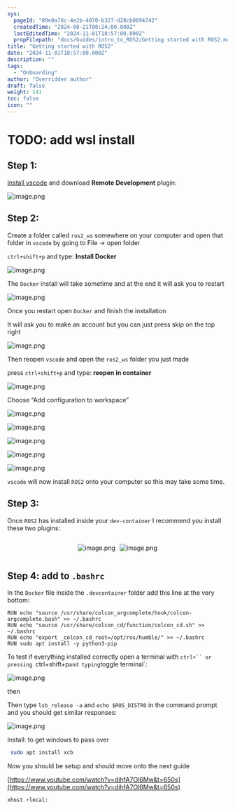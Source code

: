 ```yaml
---
sys:
  pageId: "89e0a78c-4e2b-4070-b327-d28cb0694742"
  createdTime: "2024-08-21T00:24:00.000Z"
  lastEditedTime: "2024-11-01T18:57:00.000Z"
  propFilepath: "docs/Guides/intro_to_ROS2/Getting started with ROS2.md"
title: "Getting started with ROS2"
date: "2024-11-01T18:57:00.000Z"
description: ""
tags:
  - "Onboarding"
author: "Overridden author"
draft: false
weight: 141
toc: false
icon: ""
---
```


# TODO: add wsl install

## Step 1:

[Install vscode](https://code.visualstudio.com/download) and download **Remote Development** plugin:

![image.png](https://prod-files-secure.s3.us-west-2.amazonaws.com/d518164a-d88e-44d1-a4ee-3adb3bd8bce0/efb52993-1881-4a40-b95e-6f020334f022/image.png?X-Amz-Algorithm=AWS4-HMAC-SHA256&X-Amz-Content-Sha256=UNSIGNED-PAYLOAD&X-Amz-Credential=ASIAZI2LB466YFCCKZPI%2F20250313%2Fus-west-2%2Fs3%2Faws4_request&X-Amz-Date=20250313T090828Z&X-Amz-Expires=3600&X-Amz-Security-Token=IQoJb3JpZ2luX2VjEIj%2F%2F%2F%2F%2F%2F%2F%2F%2F%2FwEaCXVzLXdlc3QtMiJHMEUCIQDlQbjN1YpANIKChD8kan5ZznBfasivAjcGOQ0ROARmawIgb4H6Xo0zHVTXVeAzM2%2FGiuBXGdNZabnLVw%2BSNgOAxQMqiAQI0f%2F%2F%2F%2F%2F%2F%2F%2F%2F%2FARAAGgw2Mzc0MjMxODM4MDUiDMgyQ8GWIfrHwyq4%2BCrcA24Xo89vVtDh0znd1DCyNw2qnDVk%2FhB%2BXBJj1QmxZRanhjYDWEYrUlo7kdAru0gxz51MueYFNq3JjR20VFN2olMDNwZ6jlMPqr7gpXSezzsAEvOLiLfVwBLokLwzdSaDV2HEoOdKj69xe7hs2%2FnQCx5BZmC0iWTqF7PB9pWovRUt2eCedvG8JPgbmut58D5yKLqsDmfWbvWALBQJTK6XDvkgxmywdzsaUWyFb3lrxX%2Bqr3n1J2Q0%2B%2F%2Fu7s5IUHwXNJdIdLQYcWEpepp0ctRpRpR1DfVoMOuJlurAD6%2FoZPVoMaTxx34ZjCPoS7aUcub%2BrUdZpKcoFj1f9wGRTW4snWMVPD9I8HwHm5Za7WLlPNUwGI4g%2FEQQlZ%2BWPVgfgay5cw63wmwcUb5QWbhSqqpLcTc8IUAYfPUH7p0R%2BcKonM6VxO%2FoccO04gobJzNIloShXH3pJT%2Fh0LNG%2BQXHsH%2Bjzkg7OShfB1XoDyZZDQsSozv3oBpSUd7RyorPyNAdJv%2FZrsG%2BXctnD0cXMTl4xuGLvrrrsda8j020Qg9c4xnvglFGTKb1wO%2BYqozkz6tLDQzKcgteZP6KHJ2NXDvw9YjoaURG%2B9YHVEHmuJyNn7pxib7%2Fsof3yUKlqDD9LbU%2FMICkyr4GOqUB%2BLbpv%2FfezL4JKH9%2BhPfnKbJPWeb76p%2F5Mi9x6GACNpuk4mBkWNygDUUVoSsiiegJZD78hqkD6rlz2n4rYFYTQtaAT5cPQzo0QgiaJwFG%2Fp2T0XDL2sgdr4vI3KJVKdhiJBrTfz6O0v%2Bknis9TyJEJlAD6lT7kkCNNet7nu4%2FqAVYbNFb9CwymcxmOBcHRHl9P4fLjcXQEHn8apRYRoQql9R693Ve&X-Amz-Signature=91f42374667f0039f3971e095e6e09e3d0f8a26a68441d5d8778f5939a093b3d&X-Amz-SignedHeaders=host&x-id=GetObject)

## Step 2:

Create a folder called `ros2_ws` somewhere on your computer and open that folder in `vscode` by going to File → open folder 

`ctrl+shift+p` and type: **Install Docker**

![image.png](https://prod-files-secure.s3.us-west-2.amazonaws.com/d518164a-d88e-44d1-a4ee-3adb3bd8bce0/2269dc0e-1cd5-47ff-bceb-c04ad9b2eab0/image.png?X-Amz-Algorithm=AWS4-HMAC-SHA256&X-Amz-Content-Sha256=UNSIGNED-PAYLOAD&X-Amz-Credential=ASIAZI2LB466YFCCKZPI%2F20250313%2Fus-west-2%2Fs3%2Faws4_request&X-Amz-Date=20250313T090828Z&X-Amz-Expires=3600&X-Amz-Security-Token=IQoJb3JpZ2luX2VjEIj%2F%2F%2F%2F%2F%2F%2F%2F%2F%2FwEaCXVzLXdlc3QtMiJHMEUCIQDlQbjN1YpANIKChD8kan5ZznBfasivAjcGOQ0ROARmawIgb4H6Xo0zHVTXVeAzM2%2FGiuBXGdNZabnLVw%2BSNgOAxQMqiAQI0f%2F%2F%2F%2F%2F%2F%2F%2F%2F%2FARAAGgw2Mzc0MjMxODM4MDUiDMgyQ8GWIfrHwyq4%2BCrcA24Xo89vVtDh0znd1DCyNw2qnDVk%2FhB%2BXBJj1QmxZRanhjYDWEYrUlo7kdAru0gxz51MueYFNq3JjR20VFN2olMDNwZ6jlMPqr7gpXSezzsAEvOLiLfVwBLokLwzdSaDV2HEoOdKj69xe7hs2%2FnQCx5BZmC0iWTqF7PB9pWovRUt2eCedvG8JPgbmut58D5yKLqsDmfWbvWALBQJTK6XDvkgxmywdzsaUWyFb3lrxX%2Bqr3n1J2Q0%2B%2F%2Fu7s5IUHwXNJdIdLQYcWEpepp0ctRpRpR1DfVoMOuJlurAD6%2FoZPVoMaTxx34ZjCPoS7aUcub%2BrUdZpKcoFj1f9wGRTW4snWMVPD9I8HwHm5Za7WLlPNUwGI4g%2FEQQlZ%2BWPVgfgay5cw63wmwcUb5QWbhSqqpLcTc8IUAYfPUH7p0R%2BcKonM6VxO%2FoccO04gobJzNIloShXH3pJT%2Fh0LNG%2BQXHsH%2Bjzkg7OShfB1XoDyZZDQsSozv3oBpSUd7RyorPyNAdJv%2FZrsG%2BXctnD0cXMTl4xuGLvrrrsda8j020Qg9c4xnvglFGTKb1wO%2BYqozkz6tLDQzKcgteZP6KHJ2NXDvw9YjoaURG%2B9YHVEHmuJyNn7pxib7%2Fsof3yUKlqDD9LbU%2FMICkyr4GOqUB%2BLbpv%2FfezL4JKH9%2BhPfnKbJPWeb76p%2F5Mi9x6GACNpuk4mBkWNygDUUVoSsiiegJZD78hqkD6rlz2n4rYFYTQtaAT5cPQzo0QgiaJwFG%2Fp2T0XDL2sgdr4vI3KJVKdhiJBrTfz6O0v%2Bknis9TyJEJlAD6lT7kkCNNet7nu4%2FqAVYbNFb9CwymcxmOBcHRHl9P4fLjcXQEHn8apRYRoQql9R693Ve&X-Amz-Signature=887588ec05c73358a0813a9aa6b2fa33eacd1c891ae7a738352fb04f9b91efe6&X-Amz-SignedHeaders=host&x-id=GetObject)

The `Docker` install will take sometime and at the end it will ask you to restart

![image.png](https://prod-files-secure.s3.us-west-2.amazonaws.com/d518164a-d88e-44d1-a4ee-3adb3bd8bce0/ed233f78-be33-4b1f-b89c-9c346c0e961e/image.png?X-Amz-Algorithm=AWS4-HMAC-SHA256&X-Amz-Content-Sha256=UNSIGNED-PAYLOAD&X-Amz-Credential=ASIAZI2LB466YFCCKZPI%2F20250313%2Fus-west-2%2Fs3%2Faws4_request&X-Amz-Date=20250313T090828Z&X-Amz-Expires=3600&X-Amz-Security-Token=IQoJb3JpZ2luX2VjEIj%2F%2F%2F%2F%2F%2F%2F%2F%2F%2FwEaCXVzLXdlc3QtMiJHMEUCIQDlQbjN1YpANIKChD8kan5ZznBfasivAjcGOQ0ROARmawIgb4H6Xo0zHVTXVeAzM2%2FGiuBXGdNZabnLVw%2BSNgOAxQMqiAQI0f%2F%2F%2F%2F%2F%2F%2F%2F%2F%2FARAAGgw2Mzc0MjMxODM4MDUiDMgyQ8GWIfrHwyq4%2BCrcA24Xo89vVtDh0znd1DCyNw2qnDVk%2FhB%2BXBJj1QmxZRanhjYDWEYrUlo7kdAru0gxz51MueYFNq3JjR20VFN2olMDNwZ6jlMPqr7gpXSezzsAEvOLiLfVwBLokLwzdSaDV2HEoOdKj69xe7hs2%2FnQCx5BZmC0iWTqF7PB9pWovRUt2eCedvG8JPgbmut58D5yKLqsDmfWbvWALBQJTK6XDvkgxmywdzsaUWyFb3lrxX%2Bqr3n1J2Q0%2B%2F%2Fu7s5IUHwXNJdIdLQYcWEpepp0ctRpRpR1DfVoMOuJlurAD6%2FoZPVoMaTxx34ZjCPoS7aUcub%2BrUdZpKcoFj1f9wGRTW4snWMVPD9I8HwHm5Za7WLlPNUwGI4g%2FEQQlZ%2BWPVgfgay5cw63wmwcUb5QWbhSqqpLcTc8IUAYfPUH7p0R%2BcKonM6VxO%2FoccO04gobJzNIloShXH3pJT%2Fh0LNG%2BQXHsH%2Bjzkg7OShfB1XoDyZZDQsSozv3oBpSUd7RyorPyNAdJv%2FZrsG%2BXctnD0cXMTl4xuGLvrrrsda8j020Qg9c4xnvglFGTKb1wO%2BYqozkz6tLDQzKcgteZP6KHJ2NXDvw9YjoaURG%2B9YHVEHmuJyNn7pxib7%2Fsof3yUKlqDD9LbU%2FMICkyr4GOqUB%2BLbpv%2FfezL4JKH9%2BhPfnKbJPWeb76p%2F5Mi9x6GACNpuk4mBkWNygDUUVoSsiiegJZD78hqkD6rlz2n4rYFYTQtaAT5cPQzo0QgiaJwFG%2Fp2T0XDL2sgdr4vI3KJVKdhiJBrTfz6O0v%2Bknis9TyJEJlAD6lT7kkCNNet7nu4%2FqAVYbNFb9CwymcxmOBcHRHl9P4fLjcXQEHn8apRYRoQql9R693Ve&X-Amz-Signature=f7ac2083207ecf62ccfc9b1f0fd72aeea43da1cccaf76bef246587f8fb56a1e2&X-Amz-SignedHeaders=host&x-id=GetObject)

Once you restart open `Docker` and finish the installation

It will ask you to make an account but you can just press skip on the top right

![image.png](https://prod-files-secure.s3.us-west-2.amazonaws.com/d518164a-d88e-44d1-a4ee-3adb3bd8bce0/21010ad9-1659-4fd9-9f59-9932a09b2a3d/image.png?X-Amz-Algorithm=AWS4-HMAC-SHA256&X-Amz-Content-Sha256=UNSIGNED-PAYLOAD&X-Amz-Credential=ASIAZI2LB466YFCCKZPI%2F20250313%2Fus-west-2%2Fs3%2Faws4_request&X-Amz-Date=20250313T090828Z&X-Amz-Expires=3600&X-Amz-Security-Token=IQoJb3JpZ2luX2VjEIj%2F%2F%2F%2F%2F%2F%2F%2F%2F%2FwEaCXVzLXdlc3QtMiJHMEUCIQDlQbjN1YpANIKChD8kan5ZznBfasivAjcGOQ0ROARmawIgb4H6Xo0zHVTXVeAzM2%2FGiuBXGdNZabnLVw%2BSNgOAxQMqiAQI0f%2F%2F%2F%2F%2F%2F%2F%2F%2F%2FARAAGgw2Mzc0MjMxODM4MDUiDMgyQ8GWIfrHwyq4%2BCrcA24Xo89vVtDh0znd1DCyNw2qnDVk%2FhB%2BXBJj1QmxZRanhjYDWEYrUlo7kdAru0gxz51MueYFNq3JjR20VFN2olMDNwZ6jlMPqr7gpXSezzsAEvOLiLfVwBLokLwzdSaDV2HEoOdKj69xe7hs2%2FnQCx5BZmC0iWTqF7PB9pWovRUt2eCedvG8JPgbmut58D5yKLqsDmfWbvWALBQJTK6XDvkgxmywdzsaUWyFb3lrxX%2Bqr3n1J2Q0%2B%2F%2Fu7s5IUHwXNJdIdLQYcWEpepp0ctRpRpR1DfVoMOuJlurAD6%2FoZPVoMaTxx34ZjCPoS7aUcub%2BrUdZpKcoFj1f9wGRTW4snWMVPD9I8HwHm5Za7WLlPNUwGI4g%2FEQQlZ%2BWPVgfgay5cw63wmwcUb5QWbhSqqpLcTc8IUAYfPUH7p0R%2BcKonM6VxO%2FoccO04gobJzNIloShXH3pJT%2Fh0LNG%2BQXHsH%2Bjzkg7OShfB1XoDyZZDQsSozv3oBpSUd7RyorPyNAdJv%2FZrsG%2BXctnD0cXMTl4xuGLvrrrsda8j020Qg9c4xnvglFGTKb1wO%2BYqozkz6tLDQzKcgteZP6KHJ2NXDvw9YjoaURG%2B9YHVEHmuJyNn7pxib7%2Fsof3yUKlqDD9LbU%2FMICkyr4GOqUB%2BLbpv%2FfezL4JKH9%2BhPfnKbJPWeb76p%2F5Mi9x6GACNpuk4mBkWNygDUUVoSsiiegJZD78hqkD6rlz2n4rYFYTQtaAT5cPQzo0QgiaJwFG%2Fp2T0XDL2sgdr4vI3KJVKdhiJBrTfz6O0v%2Bknis9TyJEJlAD6lT7kkCNNet7nu4%2FqAVYbNFb9CwymcxmOBcHRHl9P4fLjcXQEHn8apRYRoQql9R693Ve&X-Amz-Signature=98825ae94db2e087aacb35b97acbe490c38af2d5d3192cbcf0ce63e0a589661b&X-Amz-SignedHeaders=host&x-id=GetObject)

Then reopen `vscode` and open the `ros2_ws` folder you just made

press `ctrl+shift+p` and type: **reopen in container**

![image.png](https://prod-files-secure.s3.us-west-2.amazonaws.com/d518164a-d88e-44d1-a4ee-3adb3bd8bce0/4e93b8c2-41ad-488c-8095-c74205196118/image.png?X-Amz-Algorithm=AWS4-HMAC-SHA256&X-Amz-Content-Sha256=UNSIGNED-PAYLOAD&X-Amz-Credential=ASIAZI2LB466YFCCKZPI%2F20250313%2Fus-west-2%2Fs3%2Faws4_request&X-Amz-Date=20250313T090828Z&X-Amz-Expires=3600&X-Amz-Security-Token=IQoJb3JpZ2luX2VjEIj%2F%2F%2F%2F%2F%2F%2F%2F%2F%2FwEaCXVzLXdlc3QtMiJHMEUCIQDlQbjN1YpANIKChD8kan5ZznBfasivAjcGOQ0ROARmawIgb4H6Xo0zHVTXVeAzM2%2FGiuBXGdNZabnLVw%2BSNgOAxQMqiAQI0f%2F%2F%2F%2F%2F%2F%2F%2F%2F%2FARAAGgw2Mzc0MjMxODM4MDUiDMgyQ8GWIfrHwyq4%2BCrcA24Xo89vVtDh0znd1DCyNw2qnDVk%2FhB%2BXBJj1QmxZRanhjYDWEYrUlo7kdAru0gxz51MueYFNq3JjR20VFN2olMDNwZ6jlMPqr7gpXSezzsAEvOLiLfVwBLokLwzdSaDV2HEoOdKj69xe7hs2%2FnQCx5BZmC0iWTqF7PB9pWovRUt2eCedvG8JPgbmut58D5yKLqsDmfWbvWALBQJTK6XDvkgxmywdzsaUWyFb3lrxX%2Bqr3n1J2Q0%2B%2F%2Fu7s5IUHwXNJdIdLQYcWEpepp0ctRpRpR1DfVoMOuJlurAD6%2FoZPVoMaTxx34ZjCPoS7aUcub%2BrUdZpKcoFj1f9wGRTW4snWMVPD9I8HwHm5Za7WLlPNUwGI4g%2FEQQlZ%2BWPVgfgay5cw63wmwcUb5QWbhSqqpLcTc8IUAYfPUH7p0R%2BcKonM6VxO%2FoccO04gobJzNIloShXH3pJT%2Fh0LNG%2BQXHsH%2Bjzkg7OShfB1XoDyZZDQsSozv3oBpSUd7RyorPyNAdJv%2FZrsG%2BXctnD0cXMTl4xuGLvrrrsda8j020Qg9c4xnvglFGTKb1wO%2BYqozkz6tLDQzKcgteZP6KHJ2NXDvw9YjoaURG%2B9YHVEHmuJyNn7pxib7%2Fsof3yUKlqDD9LbU%2FMICkyr4GOqUB%2BLbpv%2FfezL4JKH9%2BhPfnKbJPWeb76p%2F5Mi9x6GACNpuk4mBkWNygDUUVoSsiiegJZD78hqkD6rlz2n4rYFYTQtaAT5cPQzo0QgiaJwFG%2Fp2T0XDL2sgdr4vI3KJVKdhiJBrTfz6O0v%2Bknis9TyJEJlAD6lT7kkCNNet7nu4%2FqAVYbNFb9CwymcxmOBcHRHl9P4fLjcXQEHn8apRYRoQql9R693Ve&X-Amz-Signature=a511ef24999a669a82a347f5816cd0ce413920fcd695100d795a40a475050a88&X-Amz-SignedHeaders=host&x-id=GetObject)

Choose “Add configuration to workspace”

![image.png](https://prod-files-secure.s3.us-west-2.amazonaws.com/d518164a-d88e-44d1-a4ee-3adb3bd8bce0/9560b282-5060-4989-ba37-97e7b2c22476/image.png?X-Amz-Algorithm=AWS4-HMAC-SHA256&X-Amz-Content-Sha256=UNSIGNED-PAYLOAD&X-Amz-Credential=ASIAZI2LB466YFCCKZPI%2F20250313%2Fus-west-2%2Fs3%2Faws4_request&X-Amz-Date=20250313T090828Z&X-Amz-Expires=3600&X-Amz-Security-Token=IQoJb3JpZ2luX2VjEIj%2F%2F%2F%2F%2F%2F%2F%2F%2F%2FwEaCXVzLXdlc3QtMiJHMEUCIQDlQbjN1YpANIKChD8kan5ZznBfasivAjcGOQ0ROARmawIgb4H6Xo0zHVTXVeAzM2%2FGiuBXGdNZabnLVw%2BSNgOAxQMqiAQI0f%2F%2F%2F%2F%2F%2F%2F%2F%2F%2FARAAGgw2Mzc0MjMxODM4MDUiDMgyQ8GWIfrHwyq4%2BCrcA24Xo89vVtDh0znd1DCyNw2qnDVk%2FhB%2BXBJj1QmxZRanhjYDWEYrUlo7kdAru0gxz51MueYFNq3JjR20VFN2olMDNwZ6jlMPqr7gpXSezzsAEvOLiLfVwBLokLwzdSaDV2HEoOdKj69xe7hs2%2FnQCx5BZmC0iWTqF7PB9pWovRUt2eCedvG8JPgbmut58D5yKLqsDmfWbvWALBQJTK6XDvkgxmywdzsaUWyFb3lrxX%2Bqr3n1J2Q0%2B%2F%2Fu7s5IUHwXNJdIdLQYcWEpepp0ctRpRpR1DfVoMOuJlurAD6%2FoZPVoMaTxx34ZjCPoS7aUcub%2BrUdZpKcoFj1f9wGRTW4snWMVPD9I8HwHm5Za7WLlPNUwGI4g%2FEQQlZ%2BWPVgfgay5cw63wmwcUb5QWbhSqqpLcTc8IUAYfPUH7p0R%2BcKonM6VxO%2FoccO04gobJzNIloShXH3pJT%2Fh0LNG%2BQXHsH%2Bjzkg7OShfB1XoDyZZDQsSozv3oBpSUd7RyorPyNAdJv%2FZrsG%2BXctnD0cXMTl4xuGLvrrrsda8j020Qg9c4xnvglFGTKb1wO%2BYqozkz6tLDQzKcgteZP6KHJ2NXDvw9YjoaURG%2B9YHVEHmuJyNn7pxib7%2Fsof3yUKlqDD9LbU%2FMICkyr4GOqUB%2BLbpv%2FfezL4JKH9%2BhPfnKbJPWeb76p%2F5Mi9x6GACNpuk4mBkWNygDUUVoSsiiegJZD78hqkD6rlz2n4rYFYTQtaAT5cPQzo0QgiaJwFG%2Fp2T0XDL2sgdr4vI3KJVKdhiJBrTfz6O0v%2Bknis9TyJEJlAD6lT7kkCNNet7nu4%2FqAVYbNFb9CwymcxmOBcHRHl9P4fLjcXQEHn8apRYRoQql9R693Ve&X-Amz-Signature=6fb2b69c0f6c7c2dd605702601d3474b1b97d6891242ede00d34666fb7e1914b&X-Amz-SignedHeaders=host&x-id=GetObject)

![image.png](https://prod-files-secure.s3.us-west-2.amazonaws.com/d518164a-d88e-44d1-a4ee-3adb3bd8bce0/2ee63f81-886b-48e8-a553-dc6e5eac99e4/image.png?X-Amz-Algorithm=AWS4-HMAC-SHA256&X-Amz-Content-Sha256=UNSIGNED-PAYLOAD&X-Amz-Credential=ASIAZI2LB466YFCCKZPI%2F20250313%2Fus-west-2%2Fs3%2Faws4_request&X-Amz-Date=20250313T090828Z&X-Amz-Expires=3600&X-Amz-Security-Token=IQoJb3JpZ2luX2VjEIj%2F%2F%2F%2F%2F%2F%2F%2F%2F%2FwEaCXVzLXdlc3QtMiJHMEUCIQDlQbjN1YpANIKChD8kan5ZznBfasivAjcGOQ0ROARmawIgb4H6Xo0zHVTXVeAzM2%2FGiuBXGdNZabnLVw%2BSNgOAxQMqiAQI0f%2F%2F%2F%2F%2F%2F%2F%2F%2F%2FARAAGgw2Mzc0MjMxODM4MDUiDMgyQ8GWIfrHwyq4%2BCrcA24Xo89vVtDh0znd1DCyNw2qnDVk%2FhB%2BXBJj1QmxZRanhjYDWEYrUlo7kdAru0gxz51MueYFNq3JjR20VFN2olMDNwZ6jlMPqr7gpXSezzsAEvOLiLfVwBLokLwzdSaDV2HEoOdKj69xe7hs2%2FnQCx5BZmC0iWTqF7PB9pWovRUt2eCedvG8JPgbmut58D5yKLqsDmfWbvWALBQJTK6XDvkgxmywdzsaUWyFb3lrxX%2Bqr3n1J2Q0%2B%2F%2Fu7s5IUHwXNJdIdLQYcWEpepp0ctRpRpR1DfVoMOuJlurAD6%2FoZPVoMaTxx34ZjCPoS7aUcub%2BrUdZpKcoFj1f9wGRTW4snWMVPD9I8HwHm5Za7WLlPNUwGI4g%2FEQQlZ%2BWPVgfgay5cw63wmwcUb5QWbhSqqpLcTc8IUAYfPUH7p0R%2BcKonM6VxO%2FoccO04gobJzNIloShXH3pJT%2Fh0LNG%2BQXHsH%2Bjzkg7OShfB1XoDyZZDQsSozv3oBpSUd7RyorPyNAdJv%2FZrsG%2BXctnD0cXMTl4xuGLvrrrsda8j020Qg9c4xnvglFGTKb1wO%2BYqozkz6tLDQzKcgteZP6KHJ2NXDvw9YjoaURG%2B9YHVEHmuJyNn7pxib7%2Fsof3yUKlqDD9LbU%2FMICkyr4GOqUB%2BLbpv%2FfezL4JKH9%2BhPfnKbJPWeb76p%2F5Mi9x6GACNpuk4mBkWNygDUUVoSsiiegJZD78hqkD6rlz2n4rYFYTQtaAT5cPQzo0QgiaJwFG%2Fp2T0XDL2sgdr4vI3KJVKdhiJBrTfz6O0v%2Bknis9TyJEJlAD6lT7kkCNNet7nu4%2FqAVYbNFb9CwymcxmOBcHRHl9P4fLjcXQEHn8apRYRoQql9R693Ve&X-Amz-Signature=4cbaa6cb9924c97a1ef599b2c8441dccbf863cc6780f670f47ba7c0cb27a6676&X-Amz-SignedHeaders=host&x-id=GetObject)

![image.png](https://prod-files-secure.s3.us-west-2.amazonaws.com/d518164a-d88e-44d1-a4ee-3adb3bd8bce0/ae1580b2-b048-407e-aed9-b584224a7a04/image.png?X-Amz-Algorithm=AWS4-HMAC-SHA256&X-Amz-Content-Sha256=UNSIGNED-PAYLOAD&X-Amz-Credential=ASIAZI2LB466YFCCKZPI%2F20250313%2Fus-west-2%2Fs3%2Faws4_request&X-Amz-Date=20250313T090828Z&X-Amz-Expires=3600&X-Amz-Security-Token=IQoJb3JpZ2luX2VjEIj%2F%2F%2F%2F%2F%2F%2F%2F%2F%2FwEaCXVzLXdlc3QtMiJHMEUCIQDlQbjN1YpANIKChD8kan5ZznBfasivAjcGOQ0ROARmawIgb4H6Xo0zHVTXVeAzM2%2FGiuBXGdNZabnLVw%2BSNgOAxQMqiAQI0f%2F%2F%2F%2F%2F%2F%2F%2F%2F%2FARAAGgw2Mzc0MjMxODM4MDUiDMgyQ8GWIfrHwyq4%2BCrcA24Xo89vVtDh0znd1DCyNw2qnDVk%2FhB%2BXBJj1QmxZRanhjYDWEYrUlo7kdAru0gxz51MueYFNq3JjR20VFN2olMDNwZ6jlMPqr7gpXSezzsAEvOLiLfVwBLokLwzdSaDV2HEoOdKj69xe7hs2%2FnQCx5BZmC0iWTqF7PB9pWovRUt2eCedvG8JPgbmut58D5yKLqsDmfWbvWALBQJTK6XDvkgxmywdzsaUWyFb3lrxX%2Bqr3n1J2Q0%2B%2F%2Fu7s5IUHwXNJdIdLQYcWEpepp0ctRpRpR1DfVoMOuJlurAD6%2FoZPVoMaTxx34ZjCPoS7aUcub%2BrUdZpKcoFj1f9wGRTW4snWMVPD9I8HwHm5Za7WLlPNUwGI4g%2FEQQlZ%2BWPVgfgay5cw63wmwcUb5QWbhSqqpLcTc8IUAYfPUH7p0R%2BcKonM6VxO%2FoccO04gobJzNIloShXH3pJT%2Fh0LNG%2BQXHsH%2Bjzkg7OShfB1XoDyZZDQsSozv3oBpSUd7RyorPyNAdJv%2FZrsG%2BXctnD0cXMTl4xuGLvrrrsda8j020Qg9c4xnvglFGTKb1wO%2BYqozkz6tLDQzKcgteZP6KHJ2NXDvw9YjoaURG%2B9YHVEHmuJyNn7pxib7%2Fsof3yUKlqDD9LbU%2FMICkyr4GOqUB%2BLbpv%2FfezL4JKH9%2BhPfnKbJPWeb76p%2F5Mi9x6GACNpuk4mBkWNygDUUVoSsiiegJZD78hqkD6rlz2n4rYFYTQtaAT5cPQzo0QgiaJwFG%2Fp2T0XDL2sgdr4vI3KJVKdhiJBrTfz6O0v%2Bknis9TyJEJlAD6lT7kkCNNet7nu4%2FqAVYbNFb9CwymcxmOBcHRHl9P4fLjcXQEHn8apRYRoQql9R693Ve&X-Amz-Signature=3dfac4f0bf5faf7d3d0eed552bc24df864aed8b26fa7898ce350096ad6f48917&X-Amz-SignedHeaders=host&x-id=GetObject)

![image.png](https://prod-files-secure.s3.us-west-2.amazonaws.com/d518164a-d88e-44d1-a4ee-3adb3bd8bce0/53255b28-f75e-430f-b9e3-c0ac8577e42b/image.png?X-Amz-Algorithm=AWS4-HMAC-SHA256&X-Amz-Content-Sha256=UNSIGNED-PAYLOAD&X-Amz-Credential=ASIAZI2LB466YFCCKZPI%2F20250313%2Fus-west-2%2Fs3%2Faws4_request&X-Amz-Date=20250313T090828Z&X-Amz-Expires=3600&X-Amz-Security-Token=IQoJb3JpZ2luX2VjEIj%2F%2F%2F%2F%2F%2F%2F%2F%2F%2FwEaCXVzLXdlc3QtMiJHMEUCIQDlQbjN1YpANIKChD8kan5ZznBfasivAjcGOQ0ROARmawIgb4H6Xo0zHVTXVeAzM2%2FGiuBXGdNZabnLVw%2BSNgOAxQMqiAQI0f%2F%2F%2F%2F%2F%2F%2F%2F%2F%2FARAAGgw2Mzc0MjMxODM4MDUiDMgyQ8GWIfrHwyq4%2BCrcA24Xo89vVtDh0znd1DCyNw2qnDVk%2FhB%2BXBJj1QmxZRanhjYDWEYrUlo7kdAru0gxz51MueYFNq3JjR20VFN2olMDNwZ6jlMPqr7gpXSezzsAEvOLiLfVwBLokLwzdSaDV2HEoOdKj69xe7hs2%2FnQCx5BZmC0iWTqF7PB9pWovRUt2eCedvG8JPgbmut58D5yKLqsDmfWbvWALBQJTK6XDvkgxmywdzsaUWyFb3lrxX%2Bqr3n1J2Q0%2B%2F%2Fu7s5IUHwXNJdIdLQYcWEpepp0ctRpRpR1DfVoMOuJlurAD6%2FoZPVoMaTxx34ZjCPoS7aUcub%2BrUdZpKcoFj1f9wGRTW4snWMVPD9I8HwHm5Za7WLlPNUwGI4g%2FEQQlZ%2BWPVgfgay5cw63wmwcUb5QWbhSqqpLcTc8IUAYfPUH7p0R%2BcKonM6VxO%2FoccO04gobJzNIloShXH3pJT%2Fh0LNG%2BQXHsH%2Bjzkg7OShfB1XoDyZZDQsSozv3oBpSUd7RyorPyNAdJv%2FZrsG%2BXctnD0cXMTl4xuGLvrrrsda8j020Qg9c4xnvglFGTKb1wO%2BYqozkz6tLDQzKcgteZP6KHJ2NXDvw9YjoaURG%2B9YHVEHmuJyNn7pxib7%2Fsof3yUKlqDD9LbU%2FMICkyr4GOqUB%2BLbpv%2FfezL4JKH9%2BhPfnKbJPWeb76p%2F5Mi9x6GACNpuk4mBkWNygDUUVoSsiiegJZD78hqkD6rlz2n4rYFYTQtaAT5cPQzo0QgiaJwFG%2Fp2T0XDL2sgdr4vI3KJVKdhiJBrTfz6O0v%2Bknis9TyJEJlAD6lT7kkCNNet7nu4%2FqAVYbNFb9CwymcxmOBcHRHl9P4fLjcXQEHn8apRYRoQql9R693Ve&X-Amz-Signature=3ffe5d03ca273dda18658d9bb178ae69b9d5939bc7c1f8b5f0e95fe9bb32184f&X-Amz-SignedHeaders=host&x-id=GetObject)

![image.png](https://prod-files-secure.s3.us-west-2.amazonaws.com/d518164a-d88e-44d1-a4ee-3adb3bd8bce0/7c562767-5af9-4ffb-97d1-327bcdf4ee00/image.png?X-Amz-Algorithm=AWS4-HMAC-SHA256&X-Amz-Content-Sha256=UNSIGNED-PAYLOAD&X-Amz-Credential=ASIAZI2LB466YFCCKZPI%2F20250313%2Fus-west-2%2Fs3%2Faws4_request&X-Amz-Date=20250313T090828Z&X-Amz-Expires=3600&X-Amz-Security-Token=IQoJb3JpZ2luX2VjEIj%2F%2F%2F%2F%2F%2F%2F%2F%2F%2FwEaCXVzLXdlc3QtMiJHMEUCIQDlQbjN1YpANIKChD8kan5ZznBfasivAjcGOQ0ROARmawIgb4H6Xo0zHVTXVeAzM2%2FGiuBXGdNZabnLVw%2BSNgOAxQMqiAQI0f%2F%2F%2F%2F%2F%2F%2F%2F%2F%2FARAAGgw2Mzc0MjMxODM4MDUiDMgyQ8GWIfrHwyq4%2BCrcA24Xo89vVtDh0znd1DCyNw2qnDVk%2FhB%2BXBJj1QmxZRanhjYDWEYrUlo7kdAru0gxz51MueYFNq3JjR20VFN2olMDNwZ6jlMPqr7gpXSezzsAEvOLiLfVwBLokLwzdSaDV2HEoOdKj69xe7hs2%2FnQCx5BZmC0iWTqF7PB9pWovRUt2eCedvG8JPgbmut58D5yKLqsDmfWbvWALBQJTK6XDvkgxmywdzsaUWyFb3lrxX%2Bqr3n1J2Q0%2B%2F%2Fu7s5IUHwXNJdIdLQYcWEpepp0ctRpRpR1DfVoMOuJlurAD6%2FoZPVoMaTxx34ZjCPoS7aUcub%2BrUdZpKcoFj1f9wGRTW4snWMVPD9I8HwHm5Za7WLlPNUwGI4g%2FEQQlZ%2BWPVgfgay5cw63wmwcUb5QWbhSqqpLcTc8IUAYfPUH7p0R%2BcKonM6VxO%2FoccO04gobJzNIloShXH3pJT%2Fh0LNG%2BQXHsH%2Bjzkg7OShfB1XoDyZZDQsSozv3oBpSUd7RyorPyNAdJv%2FZrsG%2BXctnD0cXMTl4xuGLvrrrsda8j020Qg9c4xnvglFGTKb1wO%2BYqozkz6tLDQzKcgteZP6KHJ2NXDvw9YjoaURG%2B9YHVEHmuJyNn7pxib7%2Fsof3yUKlqDD9LbU%2FMICkyr4GOqUB%2BLbpv%2FfezL4JKH9%2BhPfnKbJPWeb76p%2F5Mi9x6GACNpuk4mBkWNygDUUVoSsiiegJZD78hqkD6rlz2n4rYFYTQtaAT5cPQzo0QgiaJwFG%2Fp2T0XDL2sgdr4vI3KJVKdhiJBrTfz6O0v%2Bknis9TyJEJlAD6lT7kkCNNet7nu4%2FqAVYbNFb9CwymcxmOBcHRHl9P4fLjcXQEHn8apRYRoQql9R693Ve&X-Amz-Signature=916e1644a6b71be0cf2cec562606bff8db8ac3ce8e926ef74fc5a4bebaf667b6&X-Amz-SignedHeaders=host&x-id=GetObject)

`vscode` will now install `ROS2` onto your computer so this may take some time.

## Step 3:

Once `ROS2` has installed inside your `dev-container` I recommend you install these two plugins:

<div style="display: flex;flex-direction: row; column-gap:10px; max-width: 630px;justify-content: center;">
<div>

![image.png](https://prod-files-secure.s3.us-west-2.amazonaws.com/d518164a-d88e-44d1-a4ee-3adb3bd8bce0/3fc3d550-5a54-4ba1-ba6b-faa01cdb7369/image.png?X-Amz-Algorithm=AWS4-HMAC-SHA256&X-Amz-Content-Sha256=UNSIGNED-PAYLOAD&X-Amz-Credential=ASIAZI2LB4662KZP55LP%2F20250313%2Fus-west-2%2Fs3%2Faws4_request&X-Amz-Date=20250313T090832Z&X-Amz-Expires=3600&X-Amz-Security-Token=IQoJb3JpZ2luX2VjEIj%2F%2F%2F%2F%2F%2F%2F%2F%2F%2FwEaCXVzLXdlc3QtMiJHMEUCIF0XeeyLff9KmF2Ts%2Ban1PgN%2BmqFPOsuBiCiBbPgteivAiEA91URLt52Goza33ogG9FV5X9YNOPFeJKuRsat%2B5nXRCkqiAQI0f%2F%2F%2F%2F%2F%2F%2F%2F%2F%2FARAAGgw2Mzc0MjMxODM4MDUiDIu3vVeMMHyyLVhsNSrcAxYlHfAoZ%2BaFoy%2B%2F4tGBXneqjPdIAdii86xp5g%2BTdr%2BCpY2t2M64AKAmo%2Fj8troN5g8%2F9vsBGl8l6BtYSEkI3uF8zmBDkToN2GabM7IuQYBaMGWZb4zxCugpz50xiGa8o%2FY6rsAWJdTKOrRtOaiedjQRT%2FQegW4vuJeVHBDOH5L90KhGzU3tpCYTbStZMf2G8XAt6lsWg2EWrLd%2F6dtIc09QKlNn7fTX2bO4Aa69a3EkK4aNAYLVqjAvLAJcJaqYPEEI7AcyToKECcQBaZtDsORn4fVKTDD4lXIgUU0FwMasvHeT209mYKOFzhCLVJ05TrLMZus9m%2F9nzkDN673t54eRSSvkYUvqW4HrHhQoo%2FpXEeLNSqGppgosYY2pAgky6vGlNk3hjEJqgI6FCHz%2Bjg8hbVhn5u71P4POKjrC8QM30uZ%2BGnoNziSkebQu%2FwjpHsJ13k4q%2BJ1TkQP39MdEBVTGDxyygW80z8aIcoOMnh%2B1qWGpWqhnvat9ah3rXK%2B7mCBExYaJC2Clro%2FaTpMjuKKvrobvQE3YN6Pxw5BaWtDqmid2loOlgkWUyQJFeMeXYYjQEZwNwf7eFL8nHzCG4L51JOqHxSYiVH1B3dF4Y9VxHwr2JAz7v%2BIITyDKMLqjyr4GOqUBvrXNP5pRCIUgV9C8Ic2Bf46c%2BXCa2P3kpMgjhbYMUXG82V5rYOrtyarqfrdPTaFVA0JvJqLl6sy9lB2AtIz5lEOMz8tLLcSl%2BrznZaAHtyWAaFIRMA2DesVZRcfnSjpVzf65pfUn7PhObJ5dnV1VqroOpmMVGBPhECOhUZ0KQOXv2d2D2aAqJP6V814Gka3idY1ETD329te2GTCQKMi3gh35QiB7&X-Amz-Signature=6eec55e88175bef239499edf5d38ded355c7ae00968bee93fd515b749b3035b8&X-Amz-SignedHeaders=host&x-id=GetObject)

</div>
<div>

![image.png](https://prod-files-secure.s3.us-west-2.amazonaws.com/d518164a-d88e-44d1-a4ee-3adb3bd8bce0/d994cc66-13c2-4093-a5a3-f84cf4601a82/image.png?X-Amz-Algorithm=AWS4-HMAC-SHA256&X-Amz-Content-Sha256=UNSIGNED-PAYLOAD&X-Amz-Credential=ASIAZI2LB466RBYTZB7H%2F20250313%2Fus-west-2%2Fs3%2Faws4_request&X-Amz-Date=20250313T090834Z&X-Amz-Expires=3600&X-Amz-Security-Token=IQoJb3JpZ2luX2VjEIj%2F%2F%2F%2F%2F%2F%2F%2F%2F%2FwEaCXVzLXdlc3QtMiJHMEUCIBHQhBlwjcgBiDhbBRTudZEXS%2Fo3NeEqKd5FgXo21d%2BBAiEA9rzNnaRX1N5tUC9%2FCt4DsqecTo%2BKD3aOWHiSQOFnajAqiAQI0f%2F%2F%2F%2F%2F%2F%2F%2F%2F%2FARAAGgw2Mzc0MjMxODM4MDUiDIk%2FeroLG23qNR5c6yrcA87%2BZRz7ZZqbw%2FYMPY99%2FtQcGe1Mjlthueef5SSL3iXKEDmg15VQVlf8CguEgXtcWsWy2ovZBmRCTQ7x0ultfv%2B6R3L105vXVeTzet9MFTnayhLMGC8SDQJ%2FUvqadzgU71q%2B930JArTEMTstkH24BhFeDqgRVugLjfkK1nmhalX1%2BRSVTOC22OblBwF6JEWXyuxKlzXTz7hrPoKYhQ04eId%2F0oaAEQwoTAMwsLUMS%2BeN2HiNM1APF5bh4J7lwYXDAEQP8mt9V9vfLHZudaTnXUcRQony81PwQccU%2BrZmavswSMul0gGCIQHtuLgLTi4aiF%2FENee%2FuV0kyEJqV%2FPMIjOj8AHWDTMay0U5od03lYycC4ZPl1sxp78jkcODMtdYjZH62XYDihM%2BoV%2Bp30xuSGurmigXjNvbMKDZhmpjFL2RqgGKI%2FevhHuX4T0%2Fn4%2F93O9avYSR6nda%2BtOETMuQrVJDSf%2BcJtUsjikzBiRgiz3nmF5xNouKXUe7BkYZH6p8Mj2Ydaib80ZiN7xb50M8HVQeuOPv6oSu%2BbmZKXseUFiXFziZJGnJaTBB0V3tsTUOU1bJut8QLVgrIiPv2GuULaO2mpYhBT2NGczbCQI1WdzYGS%2FfYWHNjcbqGP%2BuMK%2Bjyr4GOqUBnQBAWJbaSrT9JHL7%2BciccCyEjHRLi869FSbvUfYnRj9lX9mcuBo3FiYf8mpTTjlGN3ksGIEGq520vC1OcUzlq4b6vuudZsokexAOTXMMAfajzcriIJx73GbK%2BZi6I%2BpGvTFQW9yQTRAK9QIXWB0D39oJ0ppCdC5Coq74azfytnAKvZ0XxpPlCD62Vjbhb%2FpNjlqo2U5VEKUXRnhcVP0Lb1gb8XlT&X-Amz-Signature=ee591709669397555c55a2dd22de68db0089abbb7c9fc66bed128e719d1fb319&X-Amz-SignedHeaders=host&x-id=GetObject)

</div>
</div>

## Step 4: add to `.bashrc`

In the `Docker` file inside the `.devcontainer` folder add this line at the very bottom: 

```docker
RUN echo "source /usr/share/colcon_argcomplete/hook/colcon-argcomplete.bash" >> ~/.bashrc
RUN echo "source /usr/share/colcon_cd/function/colcon_cd.sh" >> ~/.bashrc
RUN echo "export _colcon_cd_root=/opt/ros/humble/" >> ~/.bashrc
RUN sudo apt install -y python3-pip 
```

To test if everything installed correctly open a terminal with `ctrl+`` or pressing `ctrl+shift+p` and typing `toggle terminal`:

![image.png](https://prod-files-secure.s3.us-west-2.amazonaws.com/d518164a-d88e-44d1-a4ee-3adb3bd8bce0/6a4943d8-b04e-4c02-9a58-775f3384d1a5/image.png?X-Amz-Algorithm=AWS4-HMAC-SHA256&X-Amz-Content-Sha256=UNSIGNED-PAYLOAD&X-Amz-Credential=ASIAZI2LB466YFCCKZPI%2F20250313%2Fus-west-2%2Fs3%2Faws4_request&X-Amz-Date=20250313T090828Z&X-Amz-Expires=3600&X-Amz-Security-Token=IQoJb3JpZ2luX2VjEIj%2F%2F%2F%2F%2F%2F%2F%2F%2F%2FwEaCXVzLXdlc3QtMiJHMEUCIQDlQbjN1YpANIKChD8kan5ZznBfasivAjcGOQ0ROARmawIgb4H6Xo0zHVTXVeAzM2%2FGiuBXGdNZabnLVw%2BSNgOAxQMqiAQI0f%2F%2F%2F%2F%2F%2F%2F%2F%2F%2FARAAGgw2Mzc0MjMxODM4MDUiDMgyQ8GWIfrHwyq4%2BCrcA24Xo89vVtDh0znd1DCyNw2qnDVk%2FhB%2BXBJj1QmxZRanhjYDWEYrUlo7kdAru0gxz51MueYFNq3JjR20VFN2olMDNwZ6jlMPqr7gpXSezzsAEvOLiLfVwBLokLwzdSaDV2HEoOdKj69xe7hs2%2FnQCx5BZmC0iWTqF7PB9pWovRUt2eCedvG8JPgbmut58D5yKLqsDmfWbvWALBQJTK6XDvkgxmywdzsaUWyFb3lrxX%2Bqr3n1J2Q0%2B%2F%2Fu7s5IUHwXNJdIdLQYcWEpepp0ctRpRpR1DfVoMOuJlurAD6%2FoZPVoMaTxx34ZjCPoS7aUcub%2BrUdZpKcoFj1f9wGRTW4snWMVPD9I8HwHm5Za7WLlPNUwGI4g%2FEQQlZ%2BWPVgfgay5cw63wmwcUb5QWbhSqqpLcTc8IUAYfPUH7p0R%2BcKonM6VxO%2FoccO04gobJzNIloShXH3pJT%2Fh0LNG%2BQXHsH%2Bjzkg7OShfB1XoDyZZDQsSozv3oBpSUd7RyorPyNAdJv%2FZrsG%2BXctnD0cXMTl4xuGLvrrrsda8j020Qg9c4xnvglFGTKb1wO%2BYqozkz6tLDQzKcgteZP6KHJ2NXDvw9YjoaURG%2B9YHVEHmuJyNn7pxib7%2Fsof3yUKlqDD9LbU%2FMICkyr4GOqUB%2BLbpv%2FfezL4JKH9%2BhPfnKbJPWeb76p%2F5Mi9x6GACNpuk4mBkWNygDUUVoSsiiegJZD78hqkD6rlz2n4rYFYTQtaAT5cPQzo0QgiaJwFG%2Fp2T0XDL2sgdr4vI3KJVKdhiJBrTfz6O0v%2Bknis9TyJEJlAD6lT7kkCNNet7nu4%2FqAVYbNFb9CwymcxmOBcHRHl9P4fLjcXQEHn8apRYRoQql9R693Ve&X-Amz-Signature=dfd7dc6fd5dbbacfce282e0a551832554a362963e6909ae7fc7e006942cc1474&X-Amz-SignedHeaders=host&x-id=GetObject)

then 

Then type `lsb_release -a` and `echo $ROS_DISTRO` in the command prompt and you should get similar responses:

![image.png](https://prod-files-secure.s3.us-west-2.amazonaws.com/d518164a-d88e-44d1-a4ee-3adb3bd8bce0/3e635dec-a805-4e85-8b9e-d000e5b71a4e/image.png?X-Amz-Algorithm=AWS4-HMAC-SHA256&X-Amz-Content-Sha256=UNSIGNED-PAYLOAD&X-Amz-Credential=ASIAZI2LB466YFCCKZPI%2F20250313%2Fus-west-2%2Fs3%2Faws4_request&X-Amz-Date=20250313T090828Z&X-Amz-Expires=3600&X-Amz-Security-Token=IQoJb3JpZ2luX2VjEIj%2F%2F%2F%2F%2F%2F%2F%2F%2F%2FwEaCXVzLXdlc3QtMiJHMEUCIQDlQbjN1YpANIKChD8kan5ZznBfasivAjcGOQ0ROARmawIgb4H6Xo0zHVTXVeAzM2%2FGiuBXGdNZabnLVw%2BSNgOAxQMqiAQI0f%2F%2F%2F%2F%2F%2F%2F%2F%2F%2FARAAGgw2Mzc0MjMxODM4MDUiDMgyQ8GWIfrHwyq4%2BCrcA24Xo89vVtDh0znd1DCyNw2qnDVk%2FhB%2BXBJj1QmxZRanhjYDWEYrUlo7kdAru0gxz51MueYFNq3JjR20VFN2olMDNwZ6jlMPqr7gpXSezzsAEvOLiLfVwBLokLwzdSaDV2HEoOdKj69xe7hs2%2FnQCx5BZmC0iWTqF7PB9pWovRUt2eCedvG8JPgbmut58D5yKLqsDmfWbvWALBQJTK6XDvkgxmywdzsaUWyFb3lrxX%2Bqr3n1J2Q0%2B%2F%2Fu7s5IUHwXNJdIdLQYcWEpepp0ctRpRpR1DfVoMOuJlurAD6%2FoZPVoMaTxx34ZjCPoS7aUcub%2BrUdZpKcoFj1f9wGRTW4snWMVPD9I8HwHm5Za7WLlPNUwGI4g%2FEQQlZ%2BWPVgfgay5cw63wmwcUb5QWbhSqqpLcTc8IUAYfPUH7p0R%2BcKonM6VxO%2FoccO04gobJzNIloShXH3pJT%2Fh0LNG%2BQXHsH%2Bjzkg7OShfB1XoDyZZDQsSozv3oBpSUd7RyorPyNAdJv%2FZrsG%2BXctnD0cXMTl4xuGLvrrrsda8j020Qg9c4xnvglFGTKb1wO%2BYqozkz6tLDQzKcgteZP6KHJ2NXDvw9YjoaURG%2B9YHVEHmuJyNn7pxib7%2Fsof3yUKlqDD9LbU%2FMICkyr4GOqUB%2BLbpv%2FfezL4JKH9%2BhPfnKbJPWeb76p%2F5Mi9x6GACNpuk4mBkWNygDUUVoSsiiegJZD78hqkD6rlz2n4rYFYTQtaAT5cPQzo0QgiaJwFG%2Fp2T0XDL2sgdr4vI3KJVKdhiJBrTfz6O0v%2Bknis9TyJEJlAD6lT7kkCNNet7nu4%2FqAVYbNFb9CwymcxmOBcHRHl9P4fLjcXQEHn8apRYRoQql9R693Ve&X-Amz-Signature=c383afd9a76a1b97470e470a193cb0e2a1c67c77c1a0032ad91931841a9d43d1&X-Amz-SignedHeaders=host&x-id=GetObject)

Install:  to get windows to pass over

```bash
 sudo apt install xcb
```

Now you should be setup and should move onto the next guide 

[https://www.youtube.com/watch?v=dihfA7Ol6Mw&t=650s](https://www.youtube.com/watch?v=dihfA7Ol6Mw&t=650s)

```python
xhost +local:
```

